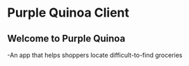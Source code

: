 # Purple Quinoa Client
## Welcome to Purple Quinoa
-An app that helps shoppers locate difficult-to-find groceries
